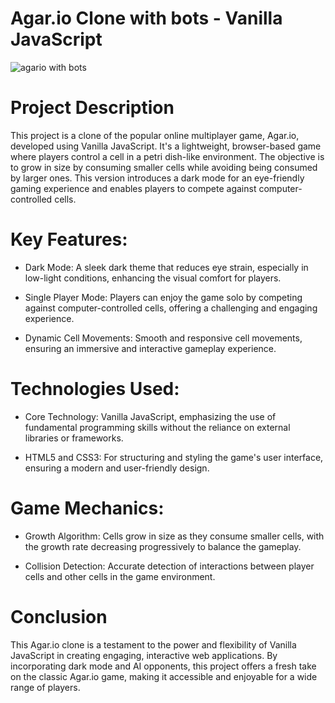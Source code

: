 # Agar.io Clone with bots - Vanilla JavaScript

![agario with bots](https://github.com/Kuzma02/agar.io-with-bots/assets/138793624/ba8013b6-14b9-4dfd-a1ff-437c97160ac4)

# Project Description

This project is a clone of the popular online multiplayer game, Agar.io, developed using Vanilla JavaScript. It's a lightweight, browser-based game where players control a cell in a petri dish-like environment. The objective is to grow in size by consuming smaller cells while avoiding being consumed by larger ones. This version introduces a dark mode for an eye-friendly gaming experience and enables players to compete against computer-controlled cells.

# Key Features:

- Dark Mode: A sleek dark theme that reduces eye strain, especially in low-light conditions, enhancing the visual comfort for players.

- Single Player Mode: Players can enjoy the game solo by competing against computer-controlled cells, offering a challenging and engaging experience.

- Dynamic Cell Movements: Smooth and responsive cell movements, ensuring an immersive and interactive gameplay experience.

# Technologies Used:

- Core Technology: Vanilla JavaScript, emphasizing the use of fundamental programming skills without the reliance on external libraries or frameworks.

- HTML5 and CSS3: For structuring and styling the game's user interface, ensuring a modern and user-friendly design.

# Game Mechanics:

- Growth Algorithm: Cells grow in size as they consume smaller cells, with the growth rate decreasing progressively to balance the gameplay.

- Collision Detection: Accurate detection of interactions between player cells and other cells in the game environment.

# Conclusion

This Agar.io clone is a testament to the power and flexibility of Vanilla JavaScript in creating engaging, interactive web applications. By incorporating dark mode and AI opponents, this project offers a fresh take on the classic Agar.io game, making it accessible and enjoyable for a wide range of players.
